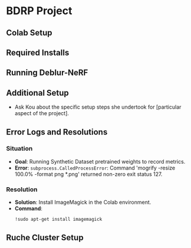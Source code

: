 # BDRP Project 
## Colab Setup
## Required Installs

<!-- Instructions or list of required installations go here -->

## Running Deblur-NeRF

<!-- Instructions for running Deblur-NeRF -->

## Additional Setup

- Ask Kou about the specific setup steps she undertook for [particular aspect of the project].

## Error Logs and Resolutions

### Situation
- **Goal**: Running Synthetic Dataset pretrained weights to record metrics.
- **Error**: `subprocess.CalledProcessError`: Command 'mogrify -resize 100.0% -format png *.png' returned non-zero exit status 127.

### Resolution
- **Solution**: Install ImageMagick in the Colab environment.
- **Command**:
  ```bash
  !sudo apt-get install imagemagick

## Ruche Cluster Setup




